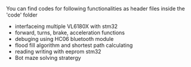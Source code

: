 You can find codes for following functionalities as header files inside the 'code' folder
- interfaceing multiple VL6180X with stm32
- forward, turns, brake, acceleration functions
- debuging using HC06 bluetooth module
- flood fill  algorithm and shortest path calculating
- reading writing with eeprom stm32
- Bot maze solving stratergy
